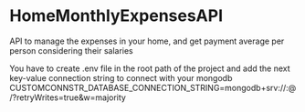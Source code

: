 # HomeMonthlyExpensesAPI
API to manage the expenses in your home, and get payment average per person considering their salaries

You have to create .env file in the root path of the project and add the next key-value connection string to connect with your mongodb
CUSTOMCONNSTR_DATABASE_CONNECTION_STRING=mongodb+srv://<USER>:<PASSWORD>@<SERVER URL>/<DB>?retryWrites=true&w=majority